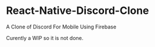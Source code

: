 # React-Native-Discord-Clone
A Clone of Discord For Mobile Using Firebase

Curently a WIP so it is not done. 
